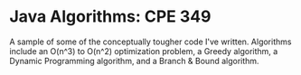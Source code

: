 Java Algorithms: CPE 349
=================================

A sample of some of the conceptually tougher code I've written.  Algorithms include an O(n^3) to O(n^2) optimization problem, a Greedy algorithm, a Dynamic Programming algorithm, and a Branch & Bound algorithm.